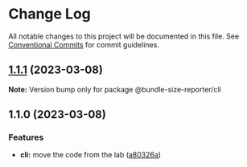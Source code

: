 # Change Log

All notable changes to this project will be documented in this file.
See [Conventional Commits](https://conventionalcommits.org) for commit guidelines.

## [1.1.1](https://github.com/amalitsky/bundle-size-reporter/compare/@bundle-size-reporter/cli@1.1.0...@bundle-size-reporter/cli@1.1.1) (2023-03-08)

**Note:** Version bump only for package @bundle-size-reporter/cli

## 1.1.0 (2023-03-08)


### Features

* **cli:** move the code from the lab ([a80326a](https://github.com/amalitsky/bundle-size-reporter/commit/a80326a8fac4bf3964555ccb6df6868330a901c2))
